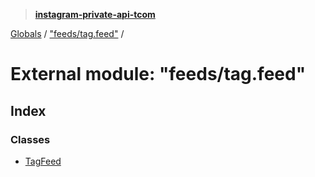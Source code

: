 > **[instagram-private-api-tcom](../README.md)**

[Globals](../README.md) / ["feeds/tag.feed"](_feeds_tag_feed_.md) /

# External module: "feeds/tag.feed"

## Index

### Classes

* [TagFeed](../classes/_feeds_tag_feed_.tagfeed.md)